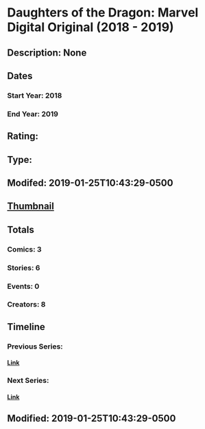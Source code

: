 # Daughters of the Dragon: Marvel Digital Original (2018 - 2019)
## Description: None
## Dates
### Start Year: 2018
### End Year: 2019
## Rating: 
## Type: 
## Modifed: 2019-01-25T10:43:29-0500
## [Thumbnail](http://i.annihil.us/u/prod/marvel/i/mg/7/20/5be35868d149e.jpg)
## Totals
### Comics: 3
### Stories: 6
### Events: 0
### Creators: 8
## Timeline
### Previous Series: 
#### [Link]()
### Next Series: 
#### [Link]()
## Modified: 2019-01-25T10:43:29-0500